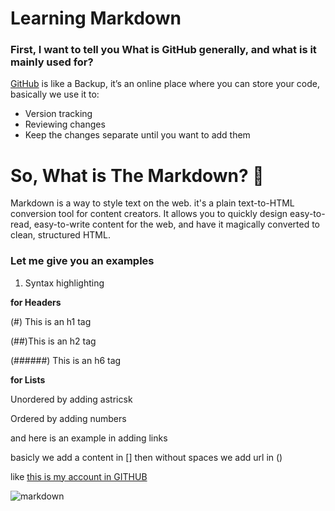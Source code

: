 # Learning Markdown

### First, I want to tell you What is **GitHub generally**, and what is it mainly used for? 

[GitHub](https://github.com/) is like a Backup, it’s an online place where you can store your code, basically we use it to: 
* Version tracking
* Reviewing changes 
* Keep the changes separate until you want to add them


# So, What is The Markdown? :thinking:

Markdown is a way to style text on the web. it's a plain text-to-HTML conversion tool for content creators. It allows you to quickly design easy-to-read, easy-to-write content for the web, and have it magically converted to clean, structured HTML. 

### Let me give you an examples 

1. Syntax highlighting

**for Headers** 

(#) This is an h1 tag

(##)This is an h2 tag

(######) This is an h6 tag

 **for Lists** 
 
Unordered by adding astricsk 

Ordered by adding numbers 


and here is an example in adding links 

basicly we add a content in [] then without spaces we add url in () 

like [this is my account in GITHUB](https://github.com/MaramhMohammad) 

![markdown](https://kirkstrobeck.github.io/whatismarkdown.com/img/markdown.png)
 


